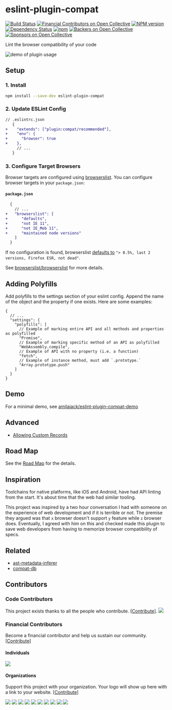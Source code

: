 eslint-plugin-compat
=====================
[![Build Status](https://dev.azure.com/amilajack/amilajack/_apis/build/status/amilajack.eslint-plugin-compat?branchName=master)](https://dev.azure.com/amilajack/amilajack/_build/latest?definitionId=7&branchName=master)
[![Financial Contributors on Open Collective](https://opencollective.com/eslint-plugin-compat/all/badge.svg?label=financial+contributors)](https://opencollective.com/eslint-plugin-compat) [![NPM version](https://badge.fury.io/js/eslint-plugin-compat.svg)](http://badge.fury.io/js/eslint-plugin-compat)
[![Dependency Status](https://img.shields.io/david/amilajack/eslint-plugin-compat.svg)](https://david-dm.org/amilajack/eslint-plugin-compat)
[![npm](https://img.shields.io/npm/dm/eslint-plugin-compat.svg)](https://npm-stat.com/charts.html?package=eslint-plugin-compat)
[![Backers on Open Collective](https://opencollective.com/eslint-plugin-compat/backers/badge.svg)](#backers) [![Sponsors on Open Collective](https://opencollective.com/eslint-plugin-compat/sponsors/badge.svg)](#sponsors)

Lint the browser compatibility of your code

![demo of plugin usage](https://raw.githubusercontent.com/amilajack/eslint-plugin-compat/master/img/eslint-plugin-compat-demo.gif)

## Setup

### 1. Install

```bash
npm install --save-dev eslint-plugin-compat
```

### 2. Update ESLint Config

```diff
// .eslintrc.json
   {
+    "extends": ["plugin:compat/recommended"],
+    "env": {
+      "browser": true
+    },
     // ...
   }
```

### 3. Configure Target Browsers

Browser targets are configured using [browserslist](https://github.com/browserslist/browserslist). You can configure browser targets in your `package.json`:

#### `package.json`

```diff
  {
    // ...
+   "browserslist": [
+      "defaults",
+      "not IE 11",
+      "not IE_Mob 11",
+      "maintained node versions"
    ]
  }
```

If no configuration is found, browserslist [defaults to](https://github.com/browserslist/browserslist#queries) `"> 0.5%, last 2 versions, Firefox ESR, not dead"`.

See [browserslist/browserslist](https://github.com/browserslist/browserslist) for more details.

## Adding Polyfills

Add polyfills to the settings section of your eslint config. Append the name of the object and the property if one exists. Here are some examples:

```jsonc
{
  // ...
  "settings": {
    "polyfills": [
      // Example of marking entire API and all methods and properties as polyfilled
      "Promise",
      // Example of marking specific method of an API as polyfilled
      "WebAssembly.compile",
      // Example of API with no property (i.e. a function)
      "fetch",
      // Example of instance method, must add `.prototype.`
      "Array.prototype.push"
    ]
  }
}
```

## Demo
For a minimal demo, see [amilajack/eslint-plugin-compat-demo](https://github.com/amilajack/eslint-plugin-compat-demo)

## Advanced
* [Allowing Custom Records](https://github.com/amilajack/eslint-plugin-compat/wiki/Custom-Compatibility-Records)

## Road Map

See the [Road Map](https://github.com/amilajack/eslint-plugin-compat/wiki) for the details.

## Inspiration

Toolchains for native platforms, like iOS and Android, have had API linting from the start. It's about time that the web had similar tooling.

This project was inspired by a two hour conversation I had with someone on the experience of web development and if it is terrible or not. The premise they argued was that `x` browser doesn't support `y` feature while `z` browser does. Eventually, I agreed with him on this and checked made this plugin to save web developers from having to memorize browser compatibility of specs.

## Related

* [ast-metadata-inferer](https://github.com/amilajack/ast-metadata-inferer)
* [compat-db](https://github.com/amilajack/compat-db)

## Contributors

### Code Contributors

This project exists thanks to all the people who contribute. [[Contribute](CONTRIBUTING.md)].
<a href="https://github.com/amilajack/eslint-plugin-compat/graphs/contributors"><img src="https://opencollective.com/eslint-plugin-compat/contributors.svg?width=890&button=false" /></a>

### Financial Contributors

Become a financial contributor and help us sustain our community. [[Contribute](https://opencollective.com/eslint-plugin-compat/contribute)]

#### Individuals

<a href="https://opencollective.com/eslint-plugin-compat"><img src="https://opencollective.com/eslint-plugin-compat/individuals.svg?width=890"></a>

#### Organizations

Support this project with your organization. Your logo will show up here with a link to your website. [[Contribute](https://opencollective.com/eslint-plugin-compat/contribute)]

<a href="https://opencollective.com/eslint-plugin-compat/organization/0/website"><img src="https://opencollective.com/eslint-plugin-compat/organization/0/avatar.svg"></a>
<a href="https://opencollective.com/eslint-plugin-compat/organization/1/website"><img src="https://opencollective.com/eslint-plugin-compat/organization/1/avatar.svg"></a>
<a href="https://opencollective.com/eslint-plugin-compat/organization/2/website"><img src="https://opencollective.com/eslint-plugin-compat/organization/2/avatar.svg"></a>
<a href="https://opencollective.com/eslint-plugin-compat/organization/3/website"><img src="https://opencollective.com/eslint-plugin-compat/organization/3/avatar.svg"></a>
<a href="https://opencollective.com/eslint-plugin-compat/organization/4/website"><img src="https://opencollective.com/eslint-plugin-compat/organization/4/avatar.svg"></a>
<a href="https://opencollective.com/eslint-plugin-compat/organization/5/website"><img src="https://opencollective.com/eslint-plugin-compat/organization/5/avatar.svg"></a>
<a href="https://opencollective.com/eslint-plugin-compat/organization/6/website"><img src="https://opencollective.com/eslint-plugin-compat/organization/6/avatar.svg"></a>
<a href="https://opencollective.com/eslint-plugin-compat/organization/7/website"><img src="https://opencollective.com/eslint-plugin-compat/organization/7/avatar.svg"></a>
<a href="https://opencollective.com/eslint-plugin-compat/organization/8/website"><img src="https://opencollective.com/eslint-plugin-compat/organization/8/avatar.svg"></a>
<a href="https://opencollective.com/eslint-plugin-compat/organization/9/website"><img src="https://opencollective.com/eslint-plugin-compat/organization/9/avatar.svg"></a>
